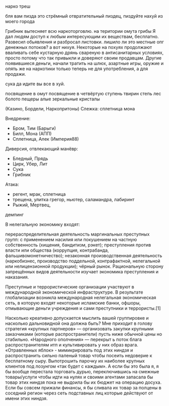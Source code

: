 
нарко треш

бля вам пизда это стрёмный отвратительный пиздец, пиздуйте нахуй из моего города


Грибник вытесняет всю наркоторговлю. на територии омута грибы
Я дал людям доступ к любым интересующим их веществам, бесплатно.
Развесил обьявления и разбросал листовки.
лишило ли это местные опг денежных потоков? а вот нихуя. Некоторые на похуях продолжают вваливать себе кустарную дрянь свареную в антисанитарных условиях, просто потому что так привыкли и доверяют своим продавцам. Другие появившиеся деньги, начали тратить на шлюх, азартные игры, оружие и опять же на наркотики только теперь не для употребления, а для продажи.

сука да идите вы все в хуй.

посвящение в омут
посвящение в четвёртую ступень твирин степь лес болото пещеры алые зеркальные кристалы

(Казино, Бордели, Наркопритоны)
Слежка: сплетница мона

Внедрение:
- Бром, Тим (Барыги)
- Билл, Мона (АПП)
- Сплетница, Алек (Империя88)

Диверсия, отвлекающий манёвр:
- Бледный, Прядь
- Цирк, Убер, Лит
- Сука
- Грибник

Атака:
- регент, мрак, сплетница
- трещена, улитка грегор, ньютер, саламандра, лабиринт
- Рыжий, Мертвец,


демпинг

В нелегальную экономику входят:

перераспределительная деятельность маргинальных преступных групп:
с применением насилия или покушением на частную собственность (хищения, бандитизм, рэкет);
преступления против власти или общества (коррупция, контрабанда, фальшивомонетничество);
незаконная производственная деятельность (наркобизнес, производство поддельной, контрафактной, нелегальной или нелицензионной продукции);
чёрный рынок.
Рациональную сторону запрещённых видов деятельности изучает экономика преступления и наказания.

Преступные и террористические организации участвуют в международной экономической инфраструктуре. В результате глобализации возникла международная нелегальная экономическая сеть, в которую входят некоторые исламские банки, офшоры, отмывающие деньги учреждения и сами преступники и террористы.[1]


Насколько креативно допускается мыслить вашей группировке и насколько дальновидной она должна быть? 
Мне приходит в голову стратегия «крупных партнеров» — организовать закупки крупными заказчиками (которые распространители) пусть ниже обычной цены но стабильно. 
«Народного ополчения» — перекрыт ь поток блага распространителям итп и культивировать у них образ врага. 
«Отравленных яблок» - мимикрировать под этих ниндзя и распространить сильно паленый товар чтобы посеить недоверие к бесплатному сыру. 
Выпотрошить парочку их наиболее крупных клиентов под лозунгом «так будет с каждым». 
А если бы это была я, я бы вообще перестала торговать дурью, переключившись на смежные товары/услуги чтобы идти на нулях и своими агентами запасала бы товар этих ниндзя пока не выдоила бы их бюджет на операцию досуха. Если бы совсем прижали финансы, я бы сливала их товар за полцены в соседний регион через сеть подставных лиц которые действуют от имени этих ниндзя.